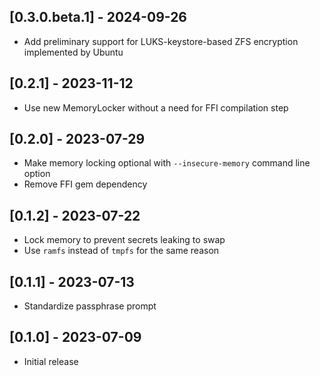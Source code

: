 ## [0.3.0.beta.1] - 2024-09-26

- Add preliminary support for LUKS-keystore-based ZFS encryption implemented by Ubuntu

## [0.2.1] - 2023-11-12

- Use new MemoryLocker without a need for FFI compilation step

## [0.2.0] - 2023-07-29

- Make memory locking optional with `--insecure-memory` command line option
- Remove FFI gem dependency

## [0.1.2] - 2023-07-22

- Lock memory to prevent secrets leaking to swap
- Use `ramfs` instead of `tmpfs` for the same reason

## [0.1.1] - 2023-07-13

- Standardize passphrase prompt

## [0.1.0] - 2023-07-09

- Initial release
